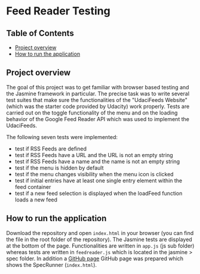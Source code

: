 # Feed Reader Testing

## Table of Contents

- [Project overview](#project-overview)
- [How to run the application](#how-to-run-the-application)


## Project overview
The goal of this project was to get familiar with browser based testing and the Jasmine framework in particular. The precise task was to write several test suites that make sure the functionalities of the "UdaciFeeds Website" (which was the starter code provided by Udacity) work properly. Tests are carried out on the toggle functionality of the menu and on the loading behavior of the Google Feed Reader API which was used to implement the UdaciFeeds.

The following seven tests were implemented:
- test if RSS Feeds are defined
- test if RSS Feeds have a URL and the URL is not an empty string
- test if RSS Feeds have a name and the name is not an empty string
- test if the menu is hidden by default
- test if the menu changes visibility when the menu icon is clicked
- test if initial entries have at least one single entry element within the feed container
- test if a new feed selection is displayed when the loadFeed function loads a new feed


## How to run the application

Download the repository and open `index.html` in your browser (you can find the file in the root folder of the repository). The Jasmine tests are displayed at the bottom of the page. Functionalities are written in `app.js` (js sub folder) whereas tests are written in `feedreader.js` which is located in the jasmine > spec folder. In addition a [GitHub page](https://marlisa31.github.io/feed-reader/) GitHub page was prepared which shows the SpecRunner (`index.html`).
